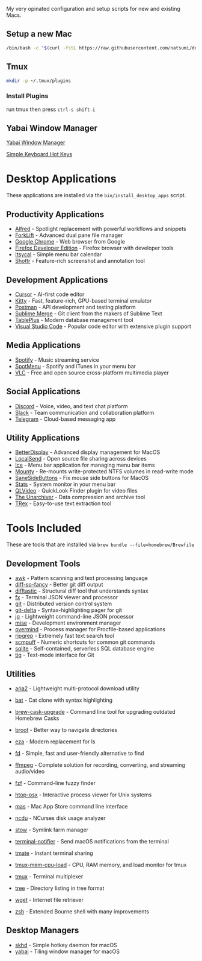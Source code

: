 My very opinated configuration and setup scripts for new and existing Macs.

## Setup a new Mac

```bash
/bin/bash -c "$(curl -fsSL https://raw.githubusercontent.com/natsumi/dotfiles/main/bin/bootstrap.sh)"
```

## Tmux

```bash
mkdir -p ~/.tmux/plugins
```

### Install Plugins
run tmux  then press `ctrl-s shift-i`

## Yabai Window Manager

[Yabai Window Manager](https://github.com/koekeishiya/yabai)

[Simple Keyboard Hot Keys](https://github.com/koekeishiya/skhd)

# Desktop Applications

These applications are installed via the `bin/install_desktop_apps` script.

## Productivity Applications

- [Alfred](https://www.alfredapp.com/) - Spotlight replacement with powerful workflows and snippets
- [ForkLift](https://binarynights.com/) - Advanced dual pane file manager
- [Google Chrome](https://www.google.com/chrome/) - Web browser from Google
- [Firefox Developer Edition](https://www.mozilla.org/en-US/firefox/developer/) - Firefox browser with developer tools
- [Itsycal](https://www.mowglii.com/itsycal/) - Simple menu bar calendar
- [Shottr](https://shottr.cc/) - Feature-rich screenshot and annotation tool

## Development Applications

- [Cursor](https://cursor.sh/) - AI-first code editor
- [Kitty](https://sw.kovidgoyal.net/kitty/) - Fast, feature-rich, GPU-based terminal emulator
- [Postman](https://www.postman.com/) - API development and testing platform
- [Sublime Merge](https://www.sublimemerge.com/) - Git client from the makers of Sublime Text
- [TablePlus](https://tableplus.com/) - Modern database management tool
- [Visual Studio Code](https://code.visualstudio.com/) - Popular code editor with extensive plugin support

## Media Applications

- [Spotify](https://www.spotify.com/) - Music streaming service
- [SpotMenu](https://github.com/kmikiy/SpotMenu) - Spotify and iTunes in your menu bar
- [VLC](https://www.videolan.org/vlc/) - Free and open source cross-platform multimedia player

## Social Applications

- [Discord](https://discord.com/) - Voice, video, and text chat platform
- [Slack](https://slack.com/) - Team communication and collaboration platform
- [Telegram](https://telegram.org/) - Cloud-based messaging app

## Utility Applications

- [BetterDisplay](https://github.com/waydabber/BetterDisplay) - Advanced display management for MacOS
- [LocalSend](https://localsend.org/) - Open source file sharing across devices
- [Ice](https://github.com/jordanbaird/Ice) - Menu bar application for managing menu bar items
- [Mounty](https://mounty.app/) - Re-mounts write-protected NTFS volumes in read-write mode
- [SaneSideButtons](https://github.com/thealpa/SaneSideButtons) - Fix mouse side buttons for MacOS
- [Stats](https://github.com/exelban/stats) - System monitor in your menu bar
- [QLVideo](https://github.com/Marginal/QLVideo) - QuickLook Finder plugin for video files
- [The Unarchiver](https://theunarchiver.com/) - Data compression and archive tool
- [TRex](https://github.com/amebalabs/TRex) - Easy-to-use text extraction tool

# Tools Included

These are tools that are installed via `brew bundle --file=homebrew/Brewfile`

## Development Tools
- [awk](https://www.gnu.org/software/gawk/) - Pattern scanning and text processing language
- [diff-so-fancy](https://github.com/so-fancy/diff-so-fancy) - Better git diff output
- [difftastic](https://github.com/Wilfred/difftastic) - Structural diff tool that understands syntax
- [fx](https://github.com/antonmedv/fx) - Terminal JSON viewer and processor
- [git](https://git-scm.com/) - Distributed version control system
- [git-delta](https://github.com/dandavison/delta) - Syntax-highlighting pager for git
- [jq](https://stedolan.github.io/jq/) - Lightweight command-line JSON processor
- [mise](https://github.com/jdx/mise) - Development environment manager
- [overmind](https://github.com/DarthSim/overmind) - Process manager for Procfile-based applications
- [ripgrep](https://github.com/BurntSushi/ripgrep) - Extremely fast text search tool
- [scmpuff](https://github.com/mroth/scmpuff) - Numeric shortcuts for common git commands
- [sqlite](https://www.sqlite.org/) - Self-contained, serverless SQL database engine
- [tig](https://jonas.github.io/tig/) - Text-mode interface for Git

## Utilities
- [aria2](https://aria2.github.io/) - Lightweight multi-protocol download utility
- [bat](https://github.com/sharkdp/bat) - Cat clone with syntax highlighting
- [brew-cask-upgrade](https://github.com/buo/brew-cask-upgrade) - Command line tool for upgrading outdated Homebrew Casks

- [broot](https://github.com/Canop/broot) - Better way to navigate directories
- [eza](https://github.com/eza-community/eza) - Modern replacement for ls
- [fd](https://github.com/sharkdp/fd) - Simple, fast and user-friendly alternative to find
- [ffmpeg](https://ffmpeg.org/) - Complete solution for recording, converting, and streaming audio/video
- [fzf](https://github.com/junegunn/fzf) - Command-line fuzzy finder
- [htop-osx](https://htop.dev/) - Interactive process viewer for Unix systems
- [mas](https://github.com/mas-cli/mas) - Mac App Store command line interface

- [ncdu](https://dev.yorhel.nl/ncdu) - NCurses disk usage analyzer
- [stow](https://www.gnu.org/software/stow/) - Symlink farm manager
- [terminal-notifier](https://github.com/julienXX/terminal-notifier) - Send macOS notifications from the terminal
- [tmate](https://tmate.io/) - Instant terminal sharing
- [tmux-mem-cpu-load](https://github.com/thewtex/tmux-mem-cpu-load) - CPU, RAM memory, and load monitor for tmux
- [tmux](https://github.com/tmux/tmux) - Terminal multiplexer
- [tree](https://mama.indstate.edu/users/ice/tree/) - Directory listing in tree format
- [wget](https://www.gnu.org/software/wget/) - Internet file retriever
- [zsh](https://www.zsh.org/) - Extended Bourne shell with many improvements

## Desktop Managers
- [skhd](https://github.com/koekeishiya/skhd) - Simple hotkey daemon for macOS
- [yabai](https://github.com/koekeishiya/yabai) - Tiling window manager for macOS
